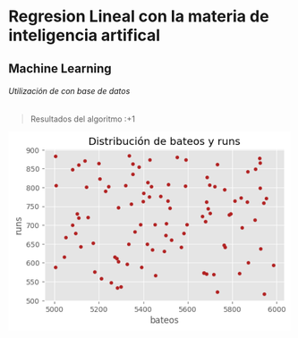 # Regresion Lineal con la materia de inteligencia artifical
## Machine Learning
###### Utilización de con base de datos
>Resultados del algoritmo :+1

![Image text](https://github.com/wilmerxx/Machine-Learning-Regresion-Lineal-con-array-/blob/main/Figure_1.png)